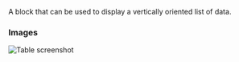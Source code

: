 A block that can be used to display a vertically oriented list of data.

### Images

<span class="screenshot"></span>

![Table screenshot](https://gitlab.com/appsemble/appsemble/-/raw/master/docs/images/list.png)
